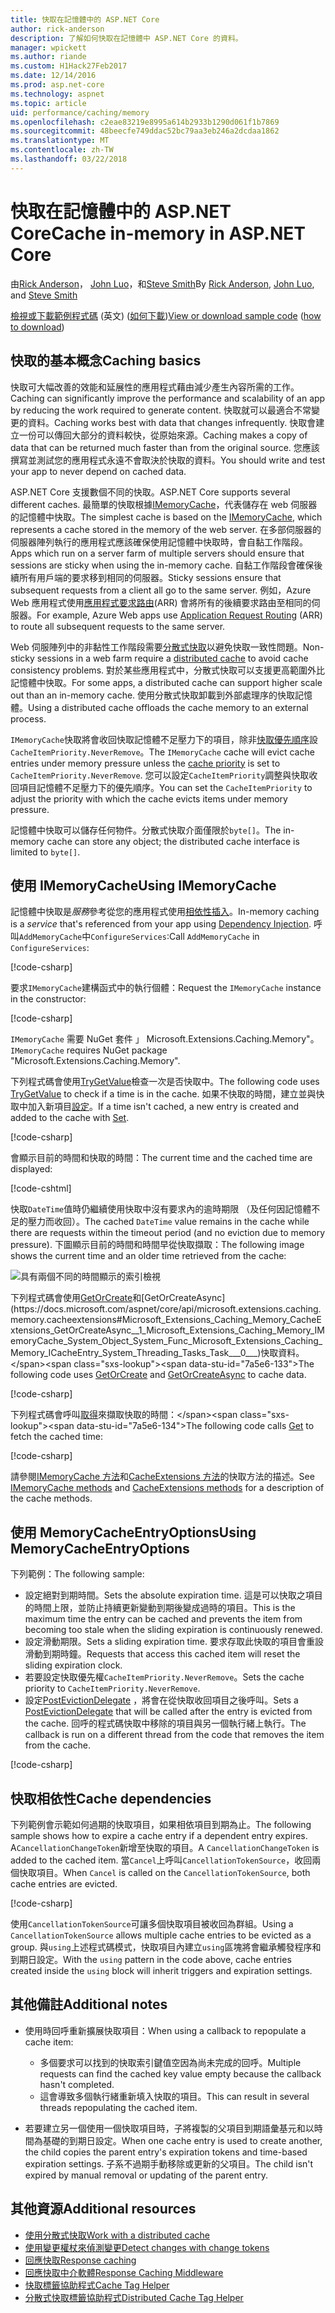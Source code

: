 ```yaml
---
title: 快取在記憶體中的 ASP.NET Core
author: rick-anderson
description: 了解如何快取在記憶體中 ASP.NET Core 的資料。
manager: wpickett
ms.author: riande
ms.custom: H1Hack27Feb2017
ms.date: 12/14/2016
ms.prod: asp.net-core
ms.technology: aspnet
ms.topic: article
uid: performance/caching/memory
ms.openlocfilehash: c2eae83219e8995a614b2933b1290d061f1b7869
ms.sourcegitcommit: 48beecfe749ddac52bc79aa3eb246a2dcdaa1862
ms.translationtype: MT
ms.contentlocale: zh-TW
ms.lasthandoff: 03/22/2018
---
```

# <a name="cache-in-memory-in-aspnet-core"></a><span data-ttu-id="7a5e6-103">快取在記憶體中的 ASP.NET Core</span><span class="sxs-lookup"><span data-stu-id="7a5e6-103">Cache in-memory in ASP.NET Core</span></span>

<span data-ttu-id="7a5e6-104">由[Rick Anderson](https://twitter.com/RickAndMSFT)， [John Luo](https://github.com/JunTaoLuo)，和[Steve Smith](https://ardalis.com/)</span><span class="sxs-lookup"><span data-stu-id="7a5e6-104">By [Rick Anderson](https://twitter.com/RickAndMSFT), [John Luo](https://github.com/JunTaoLuo), and [Steve Smith](https://ardalis.com/)</span></span>

<span data-ttu-id="7a5e6-105">[檢視或下載範例程式碼](https://github.com/aspnet/Docs/tree/master/aspnetcore/performance/caching/memory/sample) \(英文\) ([如何下載](xref:tutorials/index#how-to-download-a-sample))</span><span class="sxs-lookup"><span data-stu-id="7a5e6-105">[View or download sample code](https://github.com/aspnet/Docs/tree/master/aspnetcore/performance/caching/memory/sample) ([how to download](xref:tutorials/index#how-to-download-a-sample))</span></span>

## <a name="caching-basics"></a><span data-ttu-id="7a5e6-106">快取的基本概念</span><span class="sxs-lookup"><span data-stu-id="7a5e6-106">Caching basics</span></span>

<span data-ttu-id="7a5e6-107">快取可大幅改善的效能和延展性的應用程式藉由減少產生內容所需的工作。</span><span class="sxs-lookup"><span data-stu-id="7a5e6-107">Caching can significantly improve the performance and scalability of an app by reducing the work required to generate content.</span></span> <span data-ttu-id="7a5e6-108">快取就可以最適合不常變更的資料。</span><span class="sxs-lookup"><span data-stu-id="7a5e6-108">Caching works best with data that changes infrequently.</span></span> <span data-ttu-id="7a5e6-109">快取會建立一份可以傳回大部分的資料較快，從原始來源。</span><span class="sxs-lookup"><span data-stu-id="7a5e6-109">Caching makes a copy of data that can be returned much faster than from the original source.</span></span> <span data-ttu-id="7a5e6-110">您應該撰寫並測試您的應用程式永遠不會取決於快取的資料。</span><span class="sxs-lookup"><span data-stu-id="7a5e6-110">You should write and test your app to never depend on cached data.</span></span>

<span data-ttu-id="7a5e6-111">ASP.NET Core 支援數個不同的快取。</span><span class="sxs-lookup"><span data-stu-id="7a5e6-111">ASP.NET Core supports several different caches.</span></span> <span data-ttu-id="7a5e6-112">最簡單的快取根據[IMemoryCache](https://docs.microsoft.com/aspnet/core/api/microsoft.extensions.caching.memory.imemorycache)，代表儲存在 web 伺服器的記憶體中快取。</span><span class="sxs-lookup"><span data-stu-id="7a5e6-112">The simplest cache is based on the [IMemoryCache](https://docs.microsoft.com/aspnet/core/api/microsoft.extensions.caching.memory.imemorycache), which represents a cache stored in the memory of the web server.</span></span> <span data-ttu-id="7a5e6-113">在多部伺服器的伺服器陣列執行的應用程式應該確保使用記憶體中快取時，會自黏工作階段。</span><span class="sxs-lookup"><span data-stu-id="7a5e6-113">Apps which run on a server farm of multiple servers should ensure that sessions are sticky when using the in-memory cache.</span></span> <span data-ttu-id="7a5e6-114">自黏工作階段會確保後續所有用戶端的要求移到相同的伺服器。</span><span class="sxs-lookup"><span data-stu-id="7a5e6-114">Sticky sessions ensure that subsequent requests from a client all go to the same server.</span></span> <span data-ttu-id="7a5e6-115">例如，Azure Web 應用程式使用[應用程式要求路由](https://www.iis.net/learn/extensions/planning-for-arr)(ARR) 會將所有的後續要求路由至相同的伺服器。</span><span class="sxs-lookup"><span data-stu-id="7a5e6-115">For example, Azure Web apps use [Application Request Routing](https://www.iis.net/learn/extensions/planning-for-arr) (ARR) to route all subsequent requests to the same server.</span></span>

<span data-ttu-id="7a5e6-116">Web 伺服陣列中的非黏性工作階段需要[分散式快取](distributed.md)以避免快取一致性問題。</span><span class="sxs-lookup"><span data-stu-id="7a5e6-116">Non-sticky sessions in a web farm require a [distributed cache](distributed.md) to avoid cache consistency problems.</span></span> <span data-ttu-id="7a5e6-117">對於某些應用程式中，分散式快取可以支援更高範圍外比記憶體中快取。</span><span class="sxs-lookup"><span data-stu-id="7a5e6-117">For some apps, a distributed cache can support higher scale out than an in-memory cache.</span></span> <span data-ttu-id="7a5e6-118">使用分散式快取卸載到外部處理序的快取記憶體。</span><span class="sxs-lookup"><span data-stu-id="7a5e6-118">Using a distributed cache offloads the cache memory to an external process.</span></span> 

<span data-ttu-id="7a5e6-119">`IMemoryCache`快取將會收回快取記憶體不足壓力下的項目，除非[快取優先順序](https://docs.microsoft.com/aspnet/core/api/microsoft.extensions.caching.memory.cacheitempriority)設`CacheItemPriority.NeverRemove`。</span><span class="sxs-lookup"><span data-stu-id="7a5e6-119">The `IMemoryCache` cache will evict cache entries under memory pressure unless the [cache priority](https://docs.microsoft.com/aspnet/core/api/microsoft.extensions.caching.memory.cacheitempriority) is set to `CacheItemPriority.NeverRemove`.</span></span> <span data-ttu-id="7a5e6-120">您可以設定`CacheItemPriority`調整與快取收回項目記憶體不足壓力下的優先順序。</span><span class="sxs-lookup"><span data-stu-id="7a5e6-120">You can set the `CacheItemPriority` to adjust the priority with which the cache evicts items under memory pressure.</span></span>

<span data-ttu-id="7a5e6-121">記憶體中快取可以儲存任何物件。分散式快取介面僅限於`byte[]`。</span><span class="sxs-lookup"><span data-stu-id="7a5e6-121">The in-memory cache can store any object; the distributed cache interface is limited to `byte[]`.</span></span>

## <a name="using-imemorycache"></a><span data-ttu-id="7a5e6-122">使用 IMemoryCache</span><span class="sxs-lookup"><span data-stu-id="7a5e6-122">Using IMemoryCache</span></span>

<span data-ttu-id="7a5e6-123">記憶體中快取是*服務*參考從您的應用程式使用[相依性插入](../../fundamentals/dependency-injection.md)。</span><span class="sxs-lookup"><span data-stu-id="7a5e6-123">In-memory caching is a *service* that's referenced from your app using [Dependency Injection](../../fundamentals/dependency-injection.md).</span></span> <span data-ttu-id="7a5e6-124">呼叫`AddMemoryCache`中`ConfigureServices`:</span><span class="sxs-lookup"><span data-stu-id="7a5e6-124">Call `AddMemoryCache` in `ConfigureServices`:</span></span>

[!code-csharp[](memory/sample/WebCache/Startup.cs?highlight=8)] 

<span data-ttu-id="7a5e6-125">要求`IMemoryCache`建構函式中的執行個體：</span><span class="sxs-lookup"><span data-stu-id="7a5e6-125">Request the `IMemoryCache` instance in the constructor:</span></span>

[!code-csharp[](memory/sample/WebCache/Controllers/HomeController.cs?name=snippet_ctor&highlight=3,5-999)] 

<span data-ttu-id="7a5e6-126">`IMemoryCache` 需要 NuGet 套件 」 Microsoft.Extensions.Caching.Memory"。</span><span class="sxs-lookup"><span data-stu-id="7a5e6-126">`IMemoryCache` requires NuGet package "Microsoft.Extensions.Caching.Memory".</span></span>

<span data-ttu-id="7a5e6-127">下列程式碼會使用[TryGetValue](/dotnet/api/microsoft.extensions.caching.memory.imemorycache.trygetvalue?view=aspnetcore-2.0#Microsoft_Extensions_Caching_Memory_IMemoryCache_TryGetValue_System_Object_System_Object__)檢查一次是否快取中。</span><span class="sxs-lookup"><span data-stu-id="7a5e6-127">The following code uses [TryGetValue](/dotnet/api/microsoft.extensions.caching.memory.imemorycache.trygetvalue?view=aspnetcore-2.0#Microsoft_Extensions_Caching_Memory_IMemoryCache_TryGetValue_System_Object_System_Object__) to check if a time is in the cache.</span></span> <span data-ttu-id="7a5e6-128">如果不快取的時間，建立並與快取中加入新項目[設定](/dotnet/api/microsoft.extensions.caching.memory.cacheextensions.set?view=aspnetcore-2.0#Microsoft_Extensions_Caching_Memory_CacheExtensions_Set__1_Microsoft_Extensions_Caching_Memory_IMemoryCache_System_Object___0_Microsoft_Extensions_Caching_Memory_MemoryCacheEntryOptions_)。</span><span class="sxs-lookup"><span data-stu-id="7a5e6-128">If a time isn't cached, a new entry is created and added to the cache with [Set](/dotnet/api/microsoft.extensions.caching.memory.cacheextensions.set?view=aspnetcore-2.0#Microsoft_Extensions_Caching_Memory_CacheExtensions_Set__1_Microsoft_Extensions_Caching_Memory_IMemoryCache_System_Object___0_Microsoft_Extensions_Caching_Memory_MemoryCacheEntryOptions_).</span></span>

[!code-csharp[](memory/sample/WebCache/Controllers/HomeController.cs?name=snippet1)]

<span data-ttu-id="7a5e6-129">會顯示目前的時間和快取的時間：</span><span class="sxs-lookup"><span data-stu-id="7a5e6-129">The current time and the cached time are displayed:</span></span>

[!code-cshtml[](memory/sample/WebCache/Views/Home/Cache.cshtml)]

<span data-ttu-id="7a5e6-130">快取`DateTime`值時仍繼續使用快取中沒有要求內的逾時期限 （及任何因記憶體不足的壓力而收回）。</span><span class="sxs-lookup"><span data-stu-id="7a5e6-130">The cached `DateTime` value remains in the cache while there are requests within the timeout period (and no eviction due to memory pressure).</span></span> <span data-ttu-id="7a5e6-131">下圖顯示目前的時間和時間早從快取擷取：</span><span class="sxs-lookup"><span data-stu-id="7a5e6-131">The following image shows the current time and an older time retrieved from the cache:</span></span>

![具有兩個不同的時間顯示的索引檢視](memory/_static/time.png)

<span data-ttu-id="7a5e6-133">下列程式碼會使用[GetOrCreate](https://docs.microsoft.com/aspnet/core/api/microsoft.extensions.caching.memory.cacheextensions#Microsoft_Extensions_Caching_Memory_CacheExtensions_GetOrCreate__1_Microsoft_Extensions_Caching_Memory_IMemoryCache_System_Object_System_Func_Microsoft_Extensions_Caching_Memory_ICacheEntry___0__)和[GetOrCreateAsync](https://docs.microsoft.com/aspnet/core/api/microsoft.extensions.caching.memory.cacheextensions#Microsoft_Extensions_Caching_Memory_CacheExtensions_GetOrCreateAsync__1_Microsoft_Extensions_Caching_Memory_IMemoryCache_System_Object_System_Func_Microsoft_Extensions_Caching_Memory_ICacheEntry_System_Threading_Tasks_Task___0___)快取資料。</span><span class="sxs-lookup"><span data-stu-id="7a5e6-133">The following code uses [GetOrCreate](https://docs.microsoft.com/aspnet/core/api/microsoft.extensions.caching.memory.cacheextensions#Microsoft_Extensions_Caching_Memory_CacheExtensions_GetOrCreate__1_Microsoft_Extensions_Caching_Memory_IMemoryCache_System_Object_System_Func_Microsoft_Extensions_Caching_Memory_ICacheEntry___0__) and [GetOrCreateAsync](https://docs.microsoft.com/aspnet/core/api/microsoft.extensions.caching.memory.cacheextensions#Microsoft_Extensions_Caching_Memory_CacheExtensions_GetOrCreateAsync__1_Microsoft_Extensions_Caching_Memory_IMemoryCache_System_Object_System_Func_Microsoft_Extensions_Caching_Memory_ICacheEntry_System_Threading_Tasks_Task___0___) to cache data.</span></span> 

[!code-csharp[](memory/sample/WebCache/Controllers/HomeController.cs?name=snippet2&highlight=3-7,14-19)]

<span data-ttu-id="7a5e6-134">下列程式碼會呼叫[取得](https://docs.microsoft.com/aspnet/core/api/microsoft.extensions.caching.memory.cacheextensions#Microsoft_Extensions_Caching_Memory_CacheExtensions_Get__1_Microsoft_Extensions_Caching_Memory_IMemoryCache_System_Object_)來擷取快取的時間：</span><span class="sxs-lookup"><span data-stu-id="7a5e6-134">The following code calls [Get](https://docs.microsoft.com/aspnet/core/api/microsoft.extensions.caching.memory.cacheextensions#Microsoft_Extensions_Caching_Memory_CacheExtensions_Get__1_Microsoft_Extensions_Caching_Memory_IMemoryCache_System_Object_) to fetch the cached time:</span></span>

[!code-csharp[](memory/sample/WebCache/Controllers/HomeController.cs?name=snippet_gct)]

<span data-ttu-id="7a5e6-135">請參閱[IMemoryCache 方法](https://docs.microsoft.com/aspnet/core/api/microsoft.extensions.caching.memory.imemorycache)和[CacheExtensions 方法](https://docs.microsoft.com/aspnet/core/api/microsoft.extensions.caching.memory.cacheextensions)的快取方法的描述。</span><span class="sxs-lookup"><span data-stu-id="7a5e6-135">See [IMemoryCache methods](https://docs.microsoft.com/aspnet/core/api/microsoft.extensions.caching.memory.imemorycache) and [CacheExtensions methods](https://docs.microsoft.com/aspnet/core/api/microsoft.extensions.caching.memory.cacheextensions) for a description of the cache methods.</span></span>

## <a name="using-memorycacheentryoptions"></a><span data-ttu-id="7a5e6-136">使用 MemoryCacheEntryOptions</span><span class="sxs-lookup"><span data-stu-id="7a5e6-136">Using MemoryCacheEntryOptions</span></span>

<span data-ttu-id="7a5e6-137">下列範例：</span><span class="sxs-lookup"><span data-stu-id="7a5e6-137">The following sample:</span></span>

- <span data-ttu-id="7a5e6-138">設定絕對到期時間。</span><span class="sxs-lookup"><span data-stu-id="7a5e6-138">Sets the absolute expiration time.</span></span> <span data-ttu-id="7a5e6-139">這是可以快取之項目的時間上限，並防止持續更新變動到期後變成過時的項目。</span><span class="sxs-lookup"><span data-stu-id="7a5e6-139">This is the maximum time the entry can be cached and prevents the item from becoming too stale when the sliding expiration is continuously renewed.</span></span>
- <span data-ttu-id="7a5e6-140">設定滑動期限。</span><span class="sxs-lookup"><span data-stu-id="7a5e6-140">Sets a sliding expiration time.</span></span> <span data-ttu-id="7a5e6-141">要求存取此快取的項目會重設滑動到期時鐘。</span><span class="sxs-lookup"><span data-stu-id="7a5e6-141">Requests that access this cached item will reset the sliding expiration clock.</span></span>
- <span data-ttu-id="7a5e6-142">若要設定快取優先權`CacheItemPriority.NeverRemove`。</span><span class="sxs-lookup"><span data-stu-id="7a5e6-142">Sets the cache priority to `CacheItemPriority.NeverRemove`.</span></span> 
- <span data-ttu-id="7a5e6-143">設定[PostEvictionDelegate](https://docs.microsoft.com/aspnet/core/api/microsoft.extensions.caching.memory.postevictiondelegate) ，將會在從快取收回項目之後呼叫。</span><span class="sxs-lookup"><span data-stu-id="7a5e6-143">Sets a [PostEvictionDelegate](https://docs.microsoft.com/aspnet/core/api/microsoft.extensions.caching.memory.postevictiondelegate) that will be called after the entry is evicted from the cache.</span></span> <span data-ttu-id="7a5e6-144">回呼的程式碼快取中移除的項目與另一個執行緒上執行。</span><span class="sxs-lookup"><span data-stu-id="7a5e6-144">The callback is run on a different thread from the code that removes the item from the cache.</span></span>

[!code-csharp[](memory/sample/WebCache/Controllers/HomeController.cs?name=snippet_et&highlight=14-20)]

## <a name="cache-dependencies"></a><span data-ttu-id="7a5e6-145">快取相依性</span><span class="sxs-lookup"><span data-stu-id="7a5e6-145">Cache dependencies</span></span>

<span data-ttu-id="7a5e6-146">下列範例會示範如何過期的快取項目，如果相依項目到期為止。</span><span class="sxs-lookup"><span data-stu-id="7a5e6-146">The following sample shows how to expire a cache entry if a dependent entry expires.</span></span> <span data-ttu-id="7a5e6-147">A`CancellationChangeToken`新增至快取的項目。</span><span class="sxs-lookup"><span data-stu-id="7a5e6-147">A `CancellationChangeToken` is added to the cached item.</span></span> <span data-ttu-id="7a5e6-148">當`Cancel`上呼叫`CancellationTokenSource`，收回兩個快取項目。</span><span class="sxs-lookup"><span data-stu-id="7a5e6-148">When `Cancel` is called on the `CancellationTokenSource`, both cache entries are evicted.</span></span> 

[!code-csharp[](memory/sample/WebCache/Controllers/HomeController.cs?name=snippet_ed)]

<span data-ttu-id="7a5e6-149">使用`CancellationTokenSource`可讓多個快取項目被收回為群組。</span><span class="sxs-lookup"><span data-stu-id="7a5e6-149">Using a `CancellationTokenSource` allows multiple cache entries to be evicted as a group.</span></span> <span data-ttu-id="7a5e6-150">與`using`上述程式碼模式，快取項目內建立`using`區塊將會繼承觸發程序和到期日設定。</span><span class="sxs-lookup"><span data-stu-id="7a5e6-150">With the `using` pattern in the code above, cache entries created inside the `using` block will inherit triggers and expiration settings.</span></span>

## <a name="additional-notes"></a><span data-ttu-id="7a5e6-151">其他備註</span><span class="sxs-lookup"><span data-stu-id="7a5e6-151">Additional notes</span></span>

- <span data-ttu-id="7a5e6-152">使用時回呼重新擴展快取項目：</span><span class="sxs-lookup"><span data-stu-id="7a5e6-152">When using a callback to repopulate a cache item:</span></span>

  - <span data-ttu-id="7a5e6-153">多個要求可以找到的快取索引鍵值空因為尚未完成的回呼。</span><span class="sxs-lookup"><span data-stu-id="7a5e6-153">Multiple requests can find the cached key value empty because the callback hasn't completed.</span></span> 
  - <span data-ttu-id="7a5e6-154">這會導致多個執行緒重新填入快取的項目。</span><span class="sxs-lookup"><span data-stu-id="7a5e6-154">This can result in several threads repopulating the cached item.</span></span>

- <span data-ttu-id="7a5e6-155">若要建立另一個使用一個快取項目時，子將複製的父項目到期語彙基元和以時間為基礎的到期日設定。</span><span class="sxs-lookup"><span data-stu-id="7a5e6-155">When one cache entry is used to create another, the child copies the parent entry's expiration tokens and time-based expiration settings.</span></span> <span data-ttu-id="7a5e6-156">子系不過期手動移除或更新的父項目。</span><span class="sxs-lookup"><span data-stu-id="7a5e6-156">The child isn't expired by manual removal or updating of the parent entry.</span></span>

## <a name="additional-resources"></a><span data-ttu-id="7a5e6-157">其他資源</span><span class="sxs-lookup"><span data-stu-id="7a5e6-157">Additional resources</span></span>

* [<span data-ttu-id="7a5e6-158">使用分散式快取</span><span class="sxs-lookup"><span data-stu-id="7a5e6-158">Work with a distributed cache</span></span>](xref:performance/caching/distributed)
* [<span data-ttu-id="7a5e6-159">使用變更權杖來偵測變更</span><span class="sxs-lookup"><span data-stu-id="7a5e6-159">Detect changes with change tokens</span></span>](xref:fundamentals/primitives/change-tokens)
* [<span data-ttu-id="7a5e6-160">回應快取</span><span class="sxs-lookup"><span data-stu-id="7a5e6-160">Response caching</span></span>](xref:performance/caching/response)
* [<span data-ttu-id="7a5e6-161">回應快取中介軟體</span><span class="sxs-lookup"><span data-stu-id="7a5e6-161">Response Caching Middleware</span></span>](xref:performance/caching/middleware)
* [<span data-ttu-id="7a5e6-162">快取標籤協助程式</span><span class="sxs-lookup"><span data-stu-id="7a5e6-162">Cache Tag Helper</span></span>](xref:mvc/views/tag-helpers/builtin-th/cache-tag-helper)
* [<span data-ttu-id="7a5e6-163">分散式快取標籤協助程式</span><span class="sxs-lookup"><span data-stu-id="7a5e6-163">Distributed Cache Tag Helper</span></span>](xref:mvc/views/tag-helpers/builtin-th/distributed-cache-tag-helper)
